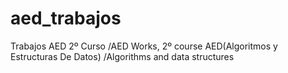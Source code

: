 # aed_trabajos
Trabajos AED 2º Curso                  /AED Works, 2º course
AED(Algoritmos y Estructuras De Datos) /Algorithms and data structures
